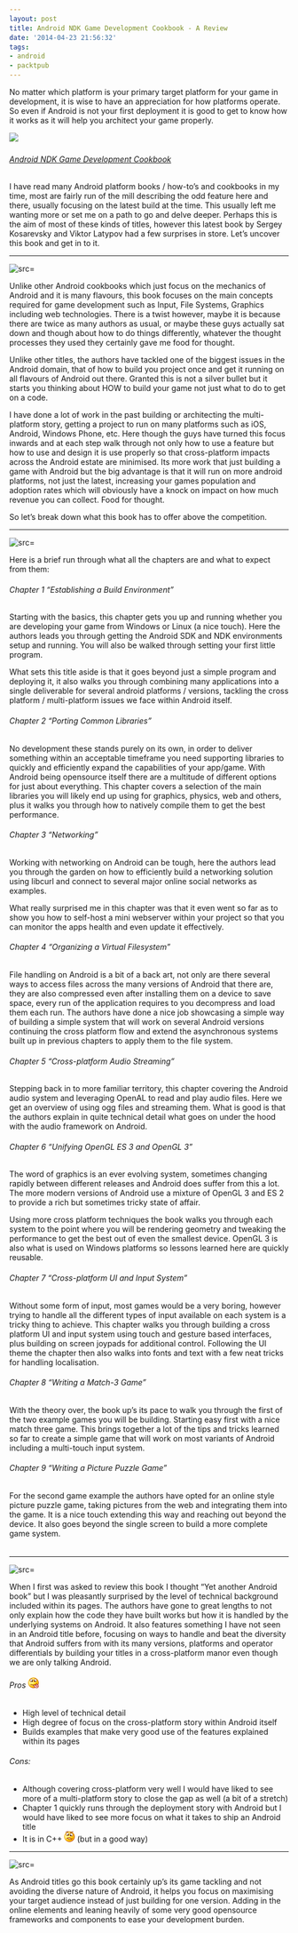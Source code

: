 ```yaml
---
layout: post
title: Android NDK Game Development Cookbook - A Review
date: '2014-04-23 21:56:32'
tags:
- android
- packtpub
---
```


No matter which platform is your primary target platform for your game in development, it is wise to have an appreciation for how platforms operate.  So even if Android is not your first deployment it is good to get to know how it works as it will help you architect your game properly.

[![](http://dgdsbygo8mp3h.cloudfront.net/sites/default/files/imagecache/productview_larger/7785OS.jpg)](http://www.packtpub.com/android-ndk-game-development-cookbook/book)

###### [Android NDK Game Development Cookbook](http://www.packtpub.com/android-ndk-game-development-cookbook/book)

I have read many Android platform books / how-to’s and cookbooks in my time, most are fairly run of the mill describing the odd feature here and there, usually focusing on the latest build at the time.  This usually left me wanting more or set me on a path to go and delve deeper.  Perhaps this is the aim of most of these kinds of titles, however this latest book by Sergey Kosarevsky and Viktor Latypov had a few surprises in store.  Let’s uncover this book and get in to it.

* * *

![src=]()

Unlike other Android cookbooks which just focus on the mechanics of Android and it is many flavours, this book focuses on the main concepts required for game development such as Input, File Systems, Graphics including web technologies.  There is a twist however, maybe it is because there are twice as many authors as usual, or maybe these guys actually sat down and though about how to do things differently, whatever the thought processes they used they certainly gave me food for thought.

Unlike other titles, the authors have tackled one of the biggest issues in the Android domain, that of how to build you project once and get it running on all flavours of Android out there. Granted this is not a silver bullet but it starts you thinking about HOW to build your game not just what to do to get on a code.

I have done a lot of work in the past building or architecting the multi-platform story, getting a project to run on many platforms such as iOS, Android, Windows Phone, etc.  Here though the guys have turned this focus inwards and at each step walk through not only how to use a feature but how to use and design it is use properly so that cross-platform impacts across the Android estate are minimised. Its more work that just building a game with Android but the big advantage is that it will run on more android platforms, not just the latest, increasing your games population and adoption rates which will obviously have a knock on impact on how much revenue you can collect.  Food for thought.

So let’s break down what this book has to offer above the competition.

* * *

![src=]()

Here is a brief run through what all the chapters are and what to expect from them:

###### Chapter 1 “Establishing a Build Environment”

Starting with the basics, this chapter gets you up and running whether you are developing your game from Windows or Linux (a nice touch).  Here the authors leads you through getting the Android SDK and NDK environments setup and running.  You will also be walked through setting your first little program.

What sets this title aside is that it goes beyond just a simple program and deploying it, it also walks you through combining many applications into a single deliverable for several android platforms / versions, tackling the cross platform / multi-platform issues we face within Android itself.

###### Chapter 2 “Porting Common Libraries”

No development these stands purely on its own, in order to deliver something within an acceptable timeframe you need supporting libraries to quickly and efficiently expand the capabilities of your app/game.  With Android being opensource itself there are a multitude of different options for just about everything.  This chapter covers a selection of the main libraries you will likely end up using for graphics, physics, web and others, plus it walks you through how to natively compile them to get the best performance. 

###### Chapter 3 “Networking”

Working with networking on Android can be tough, here the authors lead you through the garden on how to efficiently build a networking solution using libcurl and connect to several major online social networks as examples.

What really surprised me in this chapter was that it even went so far as to show you how to self-host a mini webserver within your project so that you can monitor the apps health and even update it effectively. 

###### Chapter 4 “Organizing a Virtual Filesystem”

File handling on Android is a bit of a back art, not only are there several ways to access files across the many versions of Android that there are, they are also compressed even after installing them on a device to save space, every run of the application requires to you decompress and load them each run.  The authors have done a nice job showcasing a simple way of building a simple system that will work on several Android versions continuing the cross platform flow and extend the asynchronous systems built up in previous chapters to apply them to the file system.

###### Chapter 5 “Cross-platform Audio Streaming”

Stepping back in to more familiar territory, this chapter covering the Android audio system and leveraging OpenAL to read and play audio files.   Here we get an overview of using ogg files and streaming them.  What is good is that the authors explain in quite technical detail what goes on under the hood with the audio framework on Android.

###### Chapter 6 “Unifying OpenGL ES 3 and OpenGL 3”

The word of graphics is an ever evolving system, sometimes changing rapidly between different releases and Android does suffer from this a lot.  The more modern versions of Android use a mixture of OpenGL 3 and ES 2 to provide a rich but sometimes tricky state of affair.

Using more cross platform techniques the book walks you through each system to the point where you will be rendering geometry and tweaking the performance to get the best out of even the smallest device. OpenGL 3 is also what is used on Windows platforms so lessons learned here are quickly reusable.

###### Chapter 7 “Cross-platform UI and Input System”

Without some form of input, most games would be a very boring, however trying to handle all the different types of input available on each system is a tricky thing to achieve. This chapter walks you through building a cross platform UI and input system using touch and gesture based interfaces, plus building on screen joypads for additional control.  Following the UI theme the chapter then also walks into fonts and text with a few neat tricks for handling localisation. 

###### Chapter 8 “Writing a Match-3 Game”

With the theory over, the book up’s its pace to walk you through the first of the two example games you will be building. Starting easy first with a nice match three game.  This brings together a lot of the tips and tricks learned so far to create a simple game that will work on most variants of Android including a multi-touch input system.

###### Chapter 9 “Writing a Picture Puzzle Game”

For the second game example the authors have opted for an online style picture puzzle game, taking pictures from the web and integrating them into the game.  It is a nice touch extending this way and reaching out beyond the device.  It also goes beyond the single screen to build a more complete game system.

###### 

* * *

![src=]()

When I first was asked to review this book I thought “Yet another Android book” but I was pleasantly surprised by the level of technical background included within its pages.  The authors have gone to great lengths to not only explain how the code they have built works but how it is handled by the underlying systems on Android.  It also features something I have not seen in an Android title before, focusing on ways to handle and beat the diversity that Android suffers from with its many versions, platforms and operator differentials by building your titles in a cross-platform manor even though we are only talking Android.

 

###### Pros ![Smile with tongue out](/Images/wordpress/2014/04/wlEmoticon-smilewithtongueout1.png)

- High level of technical detail
- High degree of focus on the cross-platform story within Android itself
- Builds examples that make very good use of the features explained within its pages

###### Cons:

- Although covering cross-platform very well I would have liked to see more of a multi-platform story to close the gap as well (a bit of a stretch)
- Chapter 1 quickly runs through the deployment story with Android but I would have liked to see more focus on what it takes to ship an Android title
- It is in C++ ![Confused smile](/Images/wordpress/2014/04/wlEmoticon-confusedsmile.png) (but in a good way)

* * *

![src=]()

As Android titles go this book certainly up’s its game tackling and not avoiding the diverse nature of Android, it helps you focus on maximising your target audience instead of just building for one version.  Adding in the online elements and leaning heavily of some very good opensource frameworks and components to ease your development burden. 

